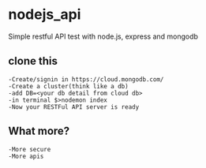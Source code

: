 # nodejs_api
Simple restful API test with node.js, express and mongodb


## clone this
    -Create/signin in https://cloud.mongodb.com/
    -Create a cluster(think like a db)
    -add DB=<your db detail from cloud db>
    -in terminal $>nodemon index
    -Now your RESTFul API server is ready

## What more?
    -More secure
    -More apis
